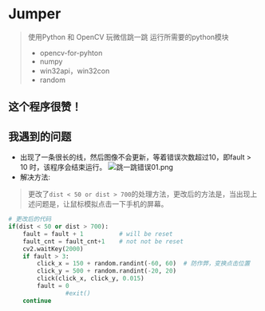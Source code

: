 # Jumper

> 使用Python 和 OpenCV 玩微信跳一跳
> 运行所需要的python模块
>
> - opencv-for-pyhton
> - numpy
> - win32api，win32con
> - random

## 这个程序很赞！

## 我遇到的问题
* 出现了一条很长的线，然后图像不会更新，等着错误次数超过10，即fault > 10 时，该程序会结束运行。
![跳一跳错误01.png](http://upload-images.jianshu.io/upload_images/6328913-29d98d380a939f42.png?imageMogr2/auto-orient/strip%7CimageView2/2/w/1240)
* 解决方法:
> 更改了`dist < 50 or dist > 700`的处理方法，更改后的方法是，当出现上述问题是，让鼠标模拟点击一下手机的屏幕。
```python
# 更改后的代码
if(dist < 50 or dist > 700):
    fault = fault + 1          # will be reset
    fault_cnt = fault_cnt+1    # not not be reset
    cv2.waitKey(2000)
    if fault > 3:
        click_x = 150 + random.randint(-60, 60)  # 防作弊，变换点击位置
        click_y = 500 + random.randint(-20, 20)
        click(click_x, click_y, 0.015)
        fault = 0
                #exit()
    continue
```
